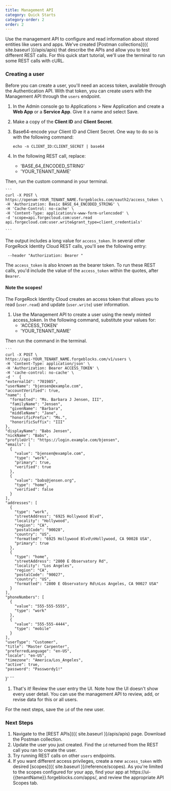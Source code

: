 ```yaml
---
title: Management API
category: Quick Starts
category-order: 2
order: 2
---
```



Use the management API to configure and read information about stored entities like users and apps. We've created [Postman collections]({{ site.baseurl }}/apis/apis) that describe the APIs and allow you to test different REST calls. For this quick start tutorial, we'll use the terminal to run some REST calls with cURL.

### Creating a user

Before you can create a user, you'll need an access token, available through the Authentication API. With that token, you can create users with the Management API through the `users` endpoint.

1. In the Admin console go to Applications > New Application and create a **Web App** or a **Service App**. Give it a name and select Save.

1. Make a copy of the **Client ID** and **Client Secret**.

1. Base64-encode your Client ID and Client Secret. One way to do so is with the following command:

    ```
    echo -n CLIENT_ID:CLIENT_SECRET | base64
    ```
1. In the following REST call, replace:
    - 'BASE_64_ENCODED_STRING'
    - 'YOUR_TENANT_NAME'

Then, run the custom command in your terminal.

    ```
    curl -X POST \
    https://openam-YOUR_TENANT_NAME.forgeblocks.com/oauth2/access_token \
    -H 'Authorization: Basic BASE_64_ENCODED_STRING' \
    -H 'Cache-Control: no-cache' \
    -H 'Content-Type: application/x-www-form-urlencoded' \
    -d 'scope=api.forgecloud.com:user.read api.forgecloud.com:user.write&grant_type=client_credentials'

    ```

The output includes a long value for `access_token`. In several other ForgeRock Identity Cloud REST calls, you'll see the following entry:

```
 --header "Authorization: Bearer "
```

The `access_token` is also known as the bearer token. To run these REST calls, you'd include the value of the `access_token` within the quotes, after `Bearer`.

#### Note the scopes!

The ForgeRock Identity Cloud creates an access token that allows you to read (`user.read`) and update (`user.write`) user information.



1. Use the Management API to create a user using the newly minted access_token. In the following command, substitute your values for:
    - 'ACCESS_TOKEN'
    - 'YOUR_TENANT_NAME'

Then run the command in the terminal.

    ```
    curl -X POST \
    https://api-YOUR_TENANT_NAME.forgeblocks.com/v1/users \
    -H 'Content-Type: application/json' \
    -H 'Authorization: Bearer ACCESS_TOKEN' \
    -H 'cache-control: no-cache' \
    -d '  {
    "externalId": "701985",
    "userName": "bjensen@example.com",
    "accountVerified": true,
    "name": {
      "formatted": "Ms. Barbara J Jensen, III",
      "familyName": "Jensen",
      "givenName": "Barbara",
      "middleName": "Jane",
      "honorificPrefix": "Ms.",
      "honorificSuffix": "III"
    },
    "displayName": "Babs Jensen",
    "nickName": "Babs",
    "profileUrl": "https://login.example.com/bjensen",
    "emails": [
      {
        "value": "bjensen@example.com",
        "type": "work",
        "primary": true,
        "verified": true
      },
      {
        "value": "babs@jensen.org",
        "type": "home",
        "verified": false
      }
    ],
    "addresses": [
      {
        "type": "work",
        "streetAddress": "6925 Hollywood Blvd",
        "locality": "Hollywood",
        "region": "CA",
        "postalCode": "90028",
        "country": "US",
        "formatted": "6925 Hollywood Blvd\nHollywood, CA 90028 USA",
        "primary": true
      },
      {
        "type": "home",
        "streetAddress": "2800 E Observatory Rd",
        "locality": "Los Angeles",
        "region": "CA",
        "postalCode": "90027",
        "country": "US",
        "formatted": "2800 E Observatory Rd\nLos Angeles, CA 90027 USA"
      }
    ],
    "phoneNumbers": [
      {
        "value": "555-555-5555",
        "type": "work"
      },
      {
        "value": "555-555-4444",
        "type": "mobile"
      }
    ],
    "userType": "Customer",
    "title": "Master Carpenter",
    "preferredLanguage": "en-US",
    "locale": "en-US",
    "timezone": "America/Los_Angeles",
    "active": true,
    "password": "Passwordy1!"
  }'
    ```

1. That's it! Review the user entry the UI. Note how the UI doesn't show every user detail. You can use the management API to review, add, or revise data for this or all users.

For the next steps, save the `id` of the new user.

### Next Steps

1. Navigate to the [REST APIs]({{ site.baseurl }}/apis/apis) page. Download the Postman collection.
1. Update the user you just created. Find the `id` returned from the REST call you ran to create the user.
1. Try running REST calls on other `users` endpoints.
1. If you want different access privileges, create a new `access_token` with desired [scopes]({{ site.baseurl }}/reference/scopes). As you're limited to the scopes configured for your app, find your app at https://ui-{{tenantName}}.forgeblocks.com/apps/, and review the appropriate API Scopes tab.
